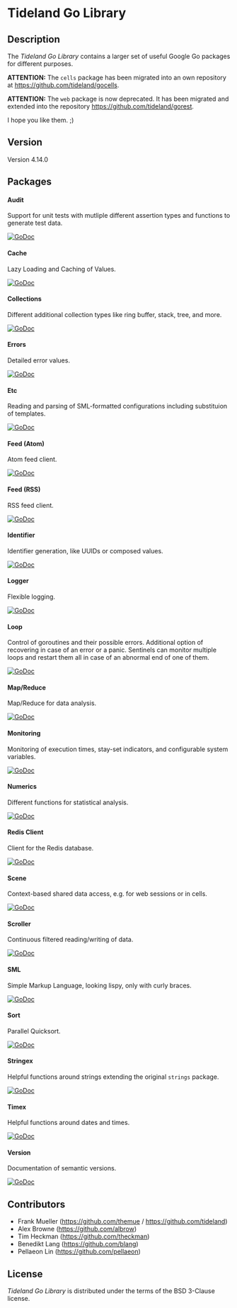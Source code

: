 # Tideland Go Library

## Description

The *Tideland Go Library* contains a larger set of useful Google Go packages
for different purposes.

**ATTENTION:** The `cells` package has been migrated into an own repository
at https://github.com/tideland/gocells.

**ATTENTION:** The `web` package is now deprecated. It has been migrated
and extended into the repository https://github.com/tideland/gorest.

I hope you like them. ;)

## Version

Version 4.14.0

## Packages

#### Audit

Support for unit tests with mutliple different assertion types and functions
to generate test data.

[![GoDoc](https://godoc.org/github.com/tideland/golib/audit?status.svg)](https://godoc.org/github.com/tideland/golib/audit)

#### Cache

Lazy Loading and Caching of Values.

[![GoDoc](https://godoc.org/github.com/tideland/golib/cache?status.svg)](https://godoc.org/github.com/tideland/golib/cache)

#### Collections

Different additional collection types like ring buffer, stack, tree, and more.

[![GoDoc](https://godoc.org/github.com/tideland/golib/collections?status.svg)](https://godoc.org/github.com/tideland/golib/collections)

#### Errors

Detailed error values.

[![GoDoc](https://godoc.org/github.com/tideland/golib/errors?status.svg)](https://godoc.org/github.com/tideland/golib/errors)

#### Etc

Reading and parsing of SML-formatted configurations including substituion
of templates.

[![GoDoc](https://godoc.org/github.com/tideland/golib/etc?status.svg)](https://godoc.org/github.com/tideland/golib/etc)

#### Feed (Atom)

Atom feed client.

[![GoDoc](https://godoc.org/github.com/tideland/golib/feed/atom?status.svg)](https://godoc.org/github.com/tideland/golib/feed/atom)

#### Feed (RSS)

RSS feed client.

[![GoDoc](https://godoc.org/github.com/tideland/golib/feed/rss?status.svg)](https://godoc.org/github.com/tideland/golib/feed/rss)

#### Identifier

Identifier generation, like UUIDs or composed values.

[![GoDoc](https://godoc.org/github.com/tideland/golib/identifier?status.svg)](https://godoc.org/github.com/tideland/golib/identifier)

#### Logger

Flexible logging.

[![GoDoc](https://godoc.org/github.com/tideland/golib/logger?status.svg)](https://godoc.org/github.com/tideland/golib/logger)

#### Loop

Control of goroutines and their possible errors. Additional option of recovering
in case of an error or a panic. Sentinels can monitor multiple loops and restart
them all in case of an abnormal end of one of them.

[![GoDoc](https://godoc.org/github.com/tideland/golib/loop?status.svg)](https://godoc.org/github.com/tideland/golib/loop)

#### Map/Reduce

Map/Reduce for data analysis.

[![GoDoc](https://godoc.org/github.com/tideland/golib/mapreduce?status.svg)](https://godoc.org/github.com/tideland/golib/mapreduce)

#### Monitoring

Monitoring of execution times, stay-set indicators, and configurable system variables.

[![GoDoc](https://godoc.org/github.com/tideland/golib/monitoring?status.svg)](https://godoc.org/github.com/tideland/golib/monitoring)

#### Numerics

Different functions for statistical analysis.

[![GoDoc](https://godoc.org/github.com/tideland/golib/numerics?status.svg)](https://godoc.org/github.com/tideland/golib/numerics)

#### Redis Client

Client for the Redis database.

[![GoDoc](https://godoc.org/github.com/tideland/golib/redis?status.svg)](https://godoc.org/github.com/tideland/golib/redis)

#### Scene

Context-based shared data access, e.g. for web sessions or in cells.

[![GoDoc](https://godoc.org/github.com/tideland/golib/scene?status.svg)](https://godoc.org/github.com/tideland/golib/scene)

#### Scroller

Continuous filtered reading/writing of data.

[![GoDoc](https://godoc.org/github.com/tideland/golib/scroller?status.svg)](https://godoc.org/github.com/tideland/golib/scroller)

#### SML

Simple Markup Language, looking lispy, only with curly braces.

[![GoDoc](https://godoc.org/github.com/tideland/golib/sml?status.svg)](https://godoc.org/github.com/tideland/golib/sml)

#### Sort

Parallel Quicksort.

[![GoDoc](https://godoc.org/github.com/tideland/golib/sort?status.svg)](https://godoc.org/github.com/tideland/golib/sort)

#### Stringex

Helpful functions around strings extending the original `strings` package.

[![GoDoc](https://godoc.org/github.com/tideland/golib/stringex?status.svg)](https://godoc.org/github.com/tideland/golib/stringex)

#### Timex

Helpful functions around dates and times.

[![GoDoc](https://godoc.org/github.com/tideland/golib/timex?status.svg)](https://godoc.org/github.com/tideland/golib/timex)

#### Version

Documentation of semantic versions.

[![GoDoc](https://godoc.org/github.com/tideland/golib/version?status.svg)](https://godoc.org/github.com/tideland/golib/version)

## Contributors

- Frank Mueller (https://github.com/themue / https://github.com/tideland)
- Alex Browne (https://github.com/albrow)
- Tim Heckman (https://github.com/theckman)
- Benedikt Lang (https://github.com/blang)
- Pellaeon Lin (https://github.com/pellaeon)

## License

*Tideland Go Library* is distributed under the terms of the BSD 3-Clause license.

